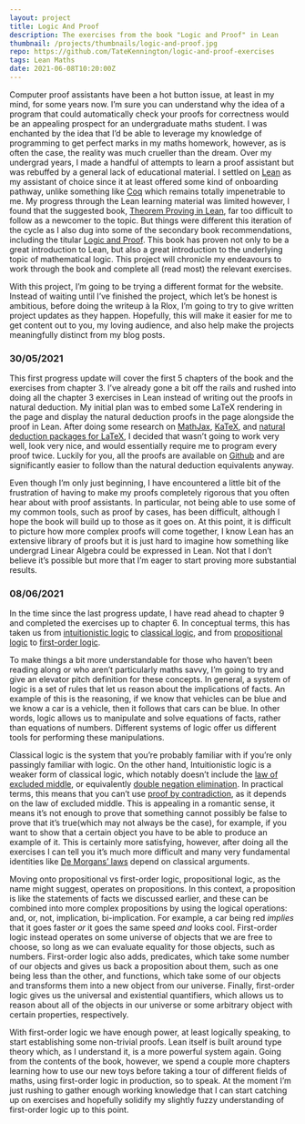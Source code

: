 ```yaml
---
layout: project
title: Logic And Proof
description: The exercises from the book "Logic and Proof" in Lean
thumbnail: /projects/thumbnails/logic-and-proof.jpg
repo: https://github.com/TateKennington/logic-and-proof-exercises
tags: Lean Maths
date: 2021-06-08T10:20:00Z
---
```

Computer proof assistants have been a hot button issue, at least in my mind, for some years now. I’m sure you can understand why the idea of a program that could automatically check your proofs for correctness would be an appealing prospect for an undergraduate maths student. I was enchanted by the idea that I’d be able to leverage my knowledge of programming to get perfect marks in my maths homework, however, as is often the case, the reality was much crueller than the dream. Over my undergrad years, I made a handful of attempts to learn a proof assistant but was rebuffed by a general lack of educational material. I settled on [Lean](https://leanprover.github.io) as my assistant of choice since it at least offered some kind of onboarding pathway, unlike something like [Coq](https://coq.inria.fr) which remains totally impenetrable to me. My progress through the Lean learning material was limited however, I found that the suggested book, [Theorem Proving in Lean](https://leanprover.github.io/theorem_proving_in_lean/), far too difficult to follow as a newcomer to the topic. But things were different this iteration of the cycle as I also dug into some of the secondary book recommendations, including the titular [Logic and Proof](https://leanprover.github.io/logic_and_proof/). This book has proven not only to be a great introduction to Lean, but also a great introduction to the underlying topic of mathematical logic. This project will chronicle my endeavours to work through the book and complete all (read most) the relevant exercises.   
  
  
With this project, I’m going to be trying a different format for the website. Instead of waiting until I’ve finished the project, which let’s be honest is ambitious, before doing the writeup à la Rlox, I’m going to try to give written project updates as they happen. Hopefully, this will make it easier for me to get content out to you, my loving audience, and also help make the projects meaningfully distinct from my blog posts.

### 30/05/2021
This first progress update will cover the first 5 chapters of the book and the exercises from chapter 3. I’ve already gone a bit off the rails and rushed into doing all the chapter 3 exercises in Lean instead of writing out the proofs in natural deduction. My initial plan was to embed some LaTeX rendering in the page and display the natural deduction proofs in the page alongside the proof in Lean. After doing some research on [MathJax](https://www.mathjax.org), [KaTeX](https://katex.org), and [natural deduction packages for LaTeX](https://www.logicmatters.net/latex-for-logicians/nd/), I decided that wasn’t going to work very well, look very nice, and would essentially require me to program every proof twice. Luckily for you, all the proofs are available on [Github](https://github.com/TateKennington/logic-and-proof-exercises) and are significantly easier to follow than the natural deduction equivalents anyway.  

Even though I’m only just beginning, I have encountered a little bit of the frustration of having to make my proofs completely rigorous that you often hear about with proof assistants. In particular, not being able to use some of my common tools, such as proof by cases, has been difficult, although I hope the book will build up to those as it goes on. At this point, it is difficult to picture how more complex proofs will come together, I know Lean has an extensive library of proofs but it is just hard to imagine how something like undergrad Linear Algebra could be expressed in Lean. Not that I don’t believe it’s possible but more that I’m eager to start proving more substantial results.

### 08/06/2021
In the time since the last progress update, I have read ahead to chapter 9 and completed the exercises up to chapter 6. In conceptual terms, this has taken us from [intuitionistic logic](https://en.wikipedia.org/wiki/Intuitionistic_logic) to [classical logic](https://en.wikipedia.org/wiki/Classical_logic), and from [propositional logic](https://en.wikipedia.org/wiki/Propositional_calculus) to [first-order logic](https://en.wikipedia.org/wiki/First-order_logic).  

To make things a bit more understandable for those who haven’t been reading along or who aren’t particularly maths savvy, I’m going to try and give an elevator pitch definition for these concepts. In general, a system of logic is a set of rules that let us reason about the implications of facts. An example of this is the reasoning, if we know that vehicles can be blue and we know a car is a vehicle, then it follows that cars can be blue. In other words, logic allows us to manipulate and solve equations of facts, rather than equations of numbers. Different systems of logic offer us different tools for performing these manipulations.  

Classical logic is the system that you’re probably familiar with if you’re only passingly familiar with logic. On the other hand, Intuitionistic logic is a weaker form of classical logic, which notably doesn’t include the [law of excluded middle](https://en.wikipedia.org/wiki/Law_of_excluded_middle), or equivalently [double negation elimination](https://en.wikipedia.org/wiki/Double_negation#Elimination_and_introduction). In practical terms, this means that you can’t use [proof by contradiction](https://en.wikipedia.org/wiki/Proof_by_contradiction), as it depends on the law of excluded middle. This is appealing in a romantic sense, it means it’s not enough to prove that something cannot possibly be false to prove that it’s true(which may not always be the case), for example, if you want to show that a certain object you have to be able to produce an example of it. This is certainly more satisfying, however, after doing all the exercises I can tell you it’s much more difficult and many very fundamental identities like [De Morgans’ laws](https://en.wikipedia.org/wiki/De_Morgan's_laws) depend on classical arguments.  

Moving onto propositional vs first-order logic, propositional logic, as the name might suggest, operates on propositions. In this context, a proposition is like the statements of facts we discussed earlier, and these can be combined into more complex propositions by using the logical operations: and, or, not, implication, bi-implication. For example, a car being red _implies_ that it goes faster _or_ it goes the same speed _and_ looks cool. First-order logic instead operates on some universe of objects that we are free to choose, so long as we can evaluate equality for those objects, such as numbers. First-order logic also adds, predicates, which take some number of our objects and gives us back a proposition about them, such as one being less than the other, and functions, which take some of our objects and transforms them into a new object from our universe. Finally, first-order logic gives us the universal and existential quantifiers, which allows us to reason about all of the objects in our universe or some arbitrary object with certain properties, respectively.  

With first-order logic we have enough power, at least logically speaking, to start establishing some non-trivial proofs. Lean itself is built around type theory which, as I understand it, is a more powerful system again. Going from the contents of the book, however, we spend a couple more chapters learning how to use our new toys before taking a tour of different fields of maths, using first-order logic in production, so to speak. At the moment I’m just rushing to gather enough working knowledge that I can start catching up on exercises and hopefully solidify my slightly fuzzy understanding of first-order logic up to this point. 
